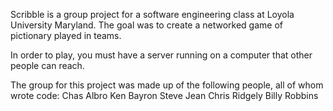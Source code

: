 Scribble is a group project for a software engineering class at Loyola University Maryland.  The goal was to create a networked game of pictionary played in teams.

In order to play, you must have a server running on a computer that other people can reach.

The group for this project was made up of the following people, all of whom wrote code:
Chas Albro
Ken Bayron
Steve Jean
Chris Ridgely
Billy Robbins
